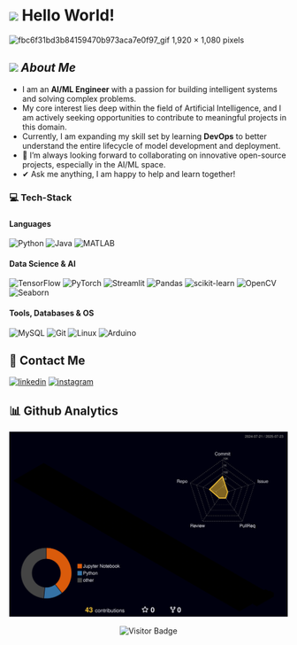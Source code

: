 <h1> <img src="https://raw.githubusercontent.com/MartinHeinz/MartinHeinz/master/wave.gif" width="30px"> Hello World! </h1>


![fbc6f31bd3b84159470b973aca7e0f97_gif 1,920 × 1,080 pixels](https://github.com/user-attachments/assets/a4e0e85c-67b7-4b95-beb5-f367a598d88f)

## <img src="https://media.giphy.com/media/ObNTw8Uzwy6KQ/giphy.gif" width="30">&nbsp;***About Me***

-   I am an **AI/ML Engineer** with a passion for building intelligent systems and solving complex problems.
-   My core interest lies deep within the field of Artificial Intelligence, and I am actively seeking opportunities to contribute to meaningful projects in this domain.
-   Currently, I am expanding my skill set by learning **DevOps** to better understand the entire lifecycle of model development and deployment.
-   👯 I’m always looking forward to collaborating on innovative open-source projects, especially in the AI/ML space.
-   ✔ Ask me anything, I am happy to help and learn together!

### <h3> 💻 Tech-Stack </h3>
### <h4> Languages </h4>
<p>
    <img src="https://img.shields.io/badge/python-3670A0?style=for-the-badge&logo=python&logoColor=ffdd54" alt="Python">
    <img src="https://img.shields.io/badge/java-%23ED8B00.svg?style=for-the-badge&logo=java&logoColor=white" alt="Java">
    <img src="https://img.shields.io/badge/MATLAB-0076A8?style=for-the-badge&logo=mathworks&logoColor=white" alt="MATLAB">
</p>

<h4> Data Science & AI </h4>
<p>
    <img src="https://img.shields.io/badge/TensorFlow-%23FF6F00.svg?style=for-the-badge&logo=TensorFlow&logoColor=white" alt="TensorFlow">
    <img src="https://img.shields.io/badge/PyTorch-%23EE4C2C.svg?style=for-the-badge&logo=PyTorch&logoColor=white" alt="PyTorch">
    <img src="https://img.shields.io/badge/Streamlit-FF4B4B?style=for-the-badge&logo=streamlit&logoColor=white" alt="Streamlit">
    <img src="https://img.shields.io/badge/pandas-%23150458.svg?style=for-the-badge&logo=pandas&logoColor=white" alt="Pandas">
    <img src="https://img.shields.io/badge/scikit--learn-%23F7931E.svg?style=for-the-badge&logo=scikit-learn&logoColor=white" alt="scikit-learn">
    <img src="https://img.shields.io/badge/OpenCV-5C3EE8?style=for-the-badge&logo=opencv&logoColor=white" alt="OpenCV">
    <img src="https://img.shields.io/badge/Seaborn-3776AB?style=for-the-badge&logo=seaborn&logoColor=white" alt="Seaborn">
</p>

<h4> Tools, Databases & OS </h4>
<p>
    <img src="https://img.shields.io/badge/MySQL-005C84?style=for-the-badge&logo=mysql&logoColor=white" alt="MySQL">
    <img src="https://img.shields.io/badge/git-%23F05033.svg?style=for-the-badge&logo=git&logoColor=white" alt="Git">
    <img src="https://img.shields.io/badge/Linux-FCC624?style=for-the-badge&logo=linux&logoColor=black" alt="Linux">
    <img src="https://img.shields.io/badge/Arduino-00979D?style=for-the-badge&logo=arduino&logoColor=white" alt="Arduino">
</p>

## 🔗 Contact Me

[![linkedin](https://img.shields.io/badge/linkedin-0A66C2?style=for-the-badge&logo=linkedin&logoColor=white)](https://www.linkedin.com/in/your-linkedin-username/)
[![instagram](https://img.shields.io/badge/Instagram-%23E4405F.svg?style=for-the-badge&logo=instagram&logoColor=white)](https://instagram.com/your-instagram-handle)

## 📊 Github Analytics

![](profile-3d-contrib/profile-night-rainbow.svg)


<p align="center">
  <img src="https://visitor-badge.laobi.icu/badge?page_id=AIMaster17.AIMaster17" alt="Visitor Badge"/>
</p>
